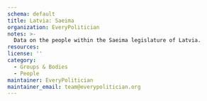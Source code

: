 ```yaml
---
schema: default
title: Latvia: Saeima
organization: EveryPolitician
notes: >-
  Data on the people within the Saeima legislature of Latvia.
resources:
license: ''
category:
  - Groups & Bodies
  - People
maintainer: EveryPolitician
maintainer_email: team@everypolitician.org
---
```

